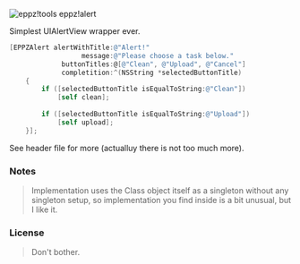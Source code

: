 ![eppz!tools](http://eppz.eu/layout/common/eppz_100.png) eppz!alert

Simplest UIAlertView wrapper ever.
```Objective-C
[EPPZAlert alertWithTitle:@"Alert!"
                  message:@"Please choose a task below."
             buttonTitles:@[@"Clean", @"Upload", @"Cancel"]
             completition:^(NSString *selectedButtonTitle)
    {
        if ([selectedButtonTitle isEqualToString:@"Clean"])
            [self clean];
     
        if ([selectedButtonTitle isEqualToString:@"Upload"])
            [self upload];
    }];
```

See header file for more (actualluy there is not too much more).

### Notes

> Implementation uses the Class object itself as a singleton without any singleton setup, so implementation you find inside is a bit unusual, but I like it.

### License

> Don't bother.
